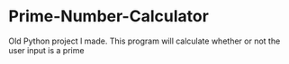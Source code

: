 # Prime-Number-Calculator
Old Python project I made. This program will calculate whether or not the user input is a prime
